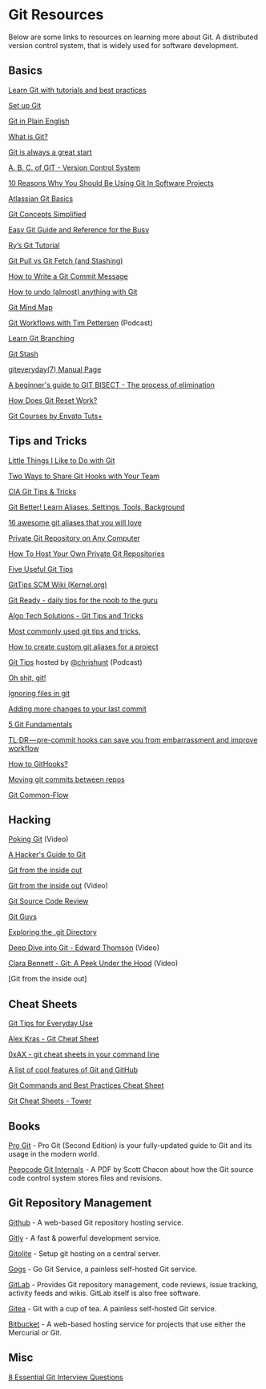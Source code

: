 # Git Resources

Below are some links to resources on learning more about Git. A distributed version control system, that is widely used for software development.

## Basics

[Learn Git with tutorials and best practices](https://www.visualstudio.com/learn-git/)

[Set up Git](https://help.github.com/articles/set-up-git)

[Git in Plain English](https://red-badger.com/blog/2016/11/29/gitgithub-in-plain-english)

[What is Git?](https://aht.github.io/whatisgit/#/cover)

[Git is always a great start](http://www.zeroequalsfalse.press/2017/02/18/beginning/)

[A. B. C. of GIT - Version Control System](http://www.thesunflowerlab.com/2017/05/09/a-b-c-of-git-version-control-system/)

[10 Reasons Why You Should Be Using Git In Software Projects](https://miguelgfierro.com/blog/2017/10-reasons-why-you-should-be-using-git-in-software-projects/)

[Atlassian Git Basics](https://www.atlassian.com/git/tutorials)

[Git Concepts Simplified](http://gitolite.com/gcs.html#(1))

[Easy Git Guide and Reference for the Busy](http://sentheon.com/blog/easy-git-guide-and-reference-for-the-busy.html)

[Ry’s Git Tutorial](http://rypress.com/tutorials/git/index)

[Git Pull vs Git Fetch (and Stashing)](http://codeahoy.com/2016/04/18/10-git-pull-vs-git-fetch-(and-stashing))

[How to Write a Git Commit Message](http://chris.beams.io/posts/git-commit/)

[How to undo (almost) anything with Git](https://github.com/blog/2019-how-to-undo-almost-anything-with-git)

[Git Mind Map](http://www.alexkras.com/git-mind-map/)

[Git Workflows with Tim Pettersen](http://softwareengineeringdaily.com/2016/04/06/git-workflows-tim-pettersen/) (Podcast)

[Learn Git Branching](http://learngitbranching.js.org/)

[Git Stash](https://www.atlassian.com/git/tutorials/git-stash)

[giteveryday(7) Manual Page](https://www.kernel.org/pub/software/scm/git/docs/giteveryday.html)

[A beginner's guide to GIT BISECT - The process of elimination](http://www.metaltoad.com/blog/beginners-guide-git-bisect-process-elimination)

[How Does Git Reset Work?](https://code.tutsplus.com/tutorials/how-does-git-reset-work--cms-28410)

[Git Courses by Envato Tuts+](https://code.tutsplus.com/categories/git/courses)

## Tips and Tricks

[Little Things I Like to Do with Git](https://csswizardry.com/2017/05/little-things-i-like-to-do-with-git/)

[Two Ways to Share Git Hooks with Your Team](https://www.viget.com/articles/two-ways-to-share-git-hooks-with-your-team)

[CIA Git Tips & Tricks](https://wikileaks.org/ciav7p1/cms/page_1179773.html)

[Git Better! Learn Aliases, Settings, Tools, Background](https://medium.com/sitepoint/git-better-learn-aliases-settings-tools-background-bc5966b7fc5e#.6hyxcjfiy)

[16 awesome git aliases that you will love](http://codersopinion.com/blog/16-awesome-git-aliases-that-you-will-love/)

[Private Git Repository on Any Computer](https://www.alexkras.com/private-git-repository-on-any-computer/)

[How To Host Your Own Private Git Repositories](https://eklitzke.org/how-to-how-your-own-private-git-repositories)

[Five Useful Git Tips](http://adit.io/posts/2013-08-16-five-useful-git-tips.html)

[GitTips SCM Wiki (Kernel.org)](https://git.wiki.kernel.org/index.php/GitTips)

[Git Ready - daily tips for the noob to the guru](http://gitready.com/)

[Algo Tech Solutions - Git Tips and Tricks](https://www.algotech.solutions/blog/engineering/git-tips-tricks/)

[Most commonly used git tips and tricks.](https://github.com/git-tips/tips)

[How to create custom git aliases for a project](http://www.pix-art.be/post/how-to-create-custom-git-aliases-for-a-project)

[Git Tips](https://www.briefs.fm/git-tips) hosted by [@chrishunt](https://twitter.com/chrishunt) (Podcast)

[Oh shit, git!](http://ohshitgit.com/)

[Ignoring files in git](https://www.atlassian.com/git/tutorials/gitignore/)

[Adding more changes to your last commit](https://blog.codeminer42.com/git-basics-adding-more-changes-to-your-last-commit-1629344cb9a8?gi=555388bde5d4#.y9m38vig9)

[5 Git Fundamentals](https://hackernoon.com/5-git-fundamentals-ded819a34cfe)

[TL;DR — pre-commit hooks can save you from embarrassment and improve workflow](https://gab41.lab41.org/tldr-pre-commit-hooks-can-save-you-from-embarrassment-and-improve-workflow-739730278b76#.e6z1wxwdg)

[How to GitHooks?](https://techblog.sitegeist.de/how-to-githooks/)

[Moving git commits between repos](http://jeremymikkola.com/posts/2017_07_15_move_commits_between_git_repos.html)

[Git Common-Flow](https://commonflow.org/spec/1.0.0-rc.3.html)

## Hacking

[Poking Git](https://www.youtube.com/watch?v=uV7R7HcgjZ4) (Video)

[A Hacker's Guide to Git](http://wildlyinaccurate.com/a-hackers-guide-to-git/)

[Git from the inside out](https://codewords.recurse.com/issues/two/git-from-the-inside-out)

[Git from the inside out](https://www.youtube.com/watch?v=fCtZWGhQBvo) (Video)

[Git Source Code Review](http://fabiensanglard.net/git_code_review/diff.php)

[Git Guys](https://github.com/tiimgreen/github-cheat-sheet#git)

[Exploring the .git Directory](https://medium.freecodecamp.com/understanding-git-for-real-by-exploring-the-git-directory-1e079c15b807#.953pebcja)

[Deep Dive into Git - Edward Thomson](https://www.youtube.com/watch?v=dBSHLb1B8sw) (Video)

[Clara Bennett - Git: A Peek Under the Hood](https://www.youtube.com/watch?v=zZ2hG6PMjk8) (Video)

[Git from the inside out]

## Cheat Sheets 

[Git Tips for Everyday Use](https://codeoldschool.blogspot.co.uk/2017/04/git-tips-for-everyday-use.html)

[Alex Kras - Git Cheat Sheet](https://gist.github.com/akras14/3d242d80af8388ebca60)

[0xAX - git cheat sheets in your command line](https://github.com/0xAX/git-cheat)

[A list of cool features of Git and GitHub](https://github.com/tiimgreen/github-cheat-sheet#git)

[Git Commands and Best Practices Cheat Sheet](http://zeroturnaround.com/rebellabs/git-commands-and-best-practices-cheat-sheet/)

[Git Cheat Sheets - Tower](https://www.git-tower.com/blog/git-cheat-sheet/)

## Books

[Pro Git](http://git-scm.com/book) - Pro Git (Second Edition) is your fully-updated guide to Git and its usage in the modern world. 

[Peepcode Git Internals](https://github.com/pluralsight/git-internals-pdf/releases) - A PDF by Scott Chacon about how the Git source code control system stores files and revisions.

## Git Repository Management

[Github](https://github.com) - A web-based Git repository hosting service.

[Gitly](https://gitly.io) - A fast & powerful development service.

[Gitolite](http://gitolite.com/gitolite/) - Setup git hosting on a central server.

[Gogs](https://gogs.io/) - Go Git Service, a painless self-hosted Git service.

[GitLab](https://gitlab.com/) - Provides Git repository management, code reviews, issue tracking, activity feeds and wikis. GitLab itself is also free software.

[Gitea](https://gitea.io/en-US/) - Git with a cup of tea. A painless self-hosted Git service.

[Bitbucket](https://bitbucket.org/) - A web-based hosting service for projects that use either the Mercurial or Git.

## Misc

[8 Essential Git Interview Questions](http://www.toptal.com/git/interview-questions)
